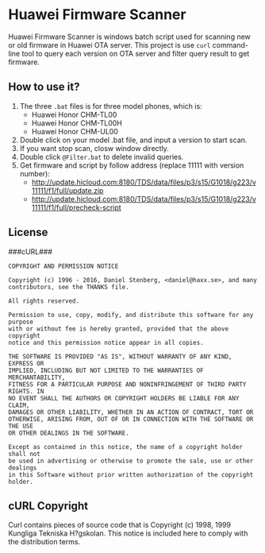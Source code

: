 Huawei Firmware Scanner
=====

Huawei Firmware Scanner is windows batch script used for scanning new or old firmware in Huawei OTA server. This project is use ```curl``` command-line tool to query each version on OTA server and filter query result to get firmware.

How to use it?
-----

1. The three ```.bat``` files is for three model phones, which is:
    - Huawei Honor CHM-TL00
    - Huawei Honor CHM-TL00H
    - Huawei Honor CHM-UL00
2. Double click on your model .bat file, and input a version to start scan.
3. If you want stop scan, closw window directly.
4. Double click ```@Filter.bat``` to delete invalid queries.
5. Get firmware and script by follow address (replace 11111 with version number):
    - http://update.hicloud.com:8180/TDS/data/files/p3/s15/G1018/g223/v11111/f1/full/update.zip
    - http://update.hicloud.com:8180/TDS/data/files/p3/s15/G1018/g223/v11111/f1/full/precheck-script

License
-----

###cURL###
```
COPYRIGHT AND PERMISSION NOTICE

Copyright (c) 1996 - 2016, Daniel Stenberg, <daniel@haxx.se>, and many
contributors, see the THANKS file.

All rights reserved.

Permission to use, copy, modify, and distribute this software for any purpose
with or without fee is hereby granted, provided that the above copyright
notice and this permission notice appear in all copies.

THE SOFTWARE IS PROVIDED "AS IS", WITHOUT WARRANTY OF ANY KIND, EXPRESS OR
IMPLIED, INCLUDING BUT NOT LIMITED TO THE WARRANTIES OF MERCHANTABILITY,
FITNESS FOR A PARTICULAR PURPOSE AND NONINFRINGEMENT OF THIRD PARTY RIGHTS. IN
NO EVENT SHALL THE AUTHORS OR COPYRIGHT HOLDERS BE LIABLE FOR ANY CLAIM,
DAMAGES OR OTHER LIABILITY, WHETHER IN AN ACTION OF CONTRACT, TORT OR
OTHERWISE, ARISING FROM, OUT OF OR IN CONNECTION WITH THE SOFTWARE OR THE USE
OR OTHER DEALINGS IN THE SOFTWARE.

Except as contained in this notice, the name of a copyright holder shall not
be used in advertising or otherwise to promote the sale, use or other dealings
in this Software without prior written authorization of the copyright holder.
```

cURL Copyright
-----

Curl contains pieces of source code that is Copyright (c) 1998, 1999 Kungliga Tekniska H?gskolan. This notice is included here to comply with the distribution terms.